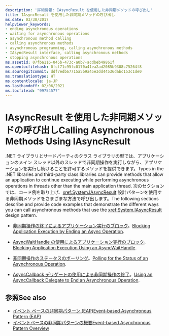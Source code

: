 ```yaml
---
description: '詳細情報: IAsyncResult を使用した非同期メソッドの呼び出し'
title: IAsyncResult を使用した非同期メソッドの呼び出し
ms.date: 03/30/2017
helpviewer_keywords:
- ending asynchronous operations
- waiting for asynchronous operations
- asynchronous method calling
- calling asynchronous methods
- asynchronous programming, calling asynchronous methods
- IAsyncResult interface, calling asynchronous methods
- stopping asynchronous operations
ms.assetid: 07fba116-045b-473c-a0b7-acdbeb49861f
ms.openlocfilehash: 0fcf71c95fc0170a41ea2ad2085b9308c75264f8
ms.sourcegitcommit: ddf7edb67715a5b9a45e3dd44536dabc153c1de0
ms.translationtype: HT
ms.contentlocale: ja-JP
ms.lasthandoff: 02/06/2021
ms.locfileid: "99754577"
---
```

# <a name="calling-asynchronous-methods-using-iasyncresult"></a><span data-ttu-id="44a0a-103">IAsyncResult を使用した非同期メソッドの呼び出し</span><span class="sxs-lookup"><span data-stu-id="44a0a-103">Calling Asynchronous Methods Using IAsyncResult</span></span>

<span data-ttu-id="44a0a-104">.NET ライブラリとサードパーティのクラス ライブラリの型では、アプリケーションのメイン スレッド以外のスレッドで非同期操作を実行しながら、アプリケーションを実行し続けることを許可するメソッドを提供できます。</span><span class="sxs-lookup"><span data-stu-id="44a0a-104">Types in the .NET libraries and third-party class libraries can provide methods that allow an application to continue executing while performing asynchronous operations in threads other than the main application thread.</span></span> <span data-ttu-id="44a0a-105">次のセクションでは、コード例を取り上げ、<xref:System.IAsyncResult> 設計パターンを使用する非同期メソッドをさまざまな方法で呼び出します。</span><span class="sxs-lookup"><span data-stu-id="44a0a-105">The following sections describe and provide code examples that demonstrate the different ways you can call asynchronous methods that use the <xref:System.IAsyncResult> design pattern.</span></span>  
  
- <span data-ttu-id="44a0a-106">[非同期操作の終了によるアプリケーション実行のブロック](blocking-application-execution-by-ending-an-async-operation.md)。</span><span class="sxs-lookup"><span data-stu-id="44a0a-106">[Blocking Application Execution by Ending an Async Operation](blocking-application-execution-by-ending-an-async-operation.md).</span></span>  
  
- <span data-ttu-id="44a0a-107">[AsyncWaitHandle の使用によるアプリケーション実行のブロック](blocking-application-execution-using-an-asyncwaithandle.md)。</span><span class="sxs-lookup"><span data-stu-id="44a0a-107">[Blocking Application Execution Using an AsyncWaitHandle](blocking-application-execution-using-an-asyncwaithandle.md).</span></span>  
  
- <span data-ttu-id="44a0a-108">[非同期操作のステータスのポーリング](polling-for-the-status-of-an-asynchronous-operation.md)。</span><span class="sxs-lookup"><span data-stu-id="44a0a-108">[Polling for the Status of an Asynchronous Operation](polling-for-the-status-of-an-asynchronous-operation.md).</span></span>  
  
- <span data-ttu-id="44a0a-109">[AsyncCallback デリゲートの使用による非同期操作の終了](using-an-asynccallback-delegate-to-end-an-asynchronous-operation.md)。</span><span class="sxs-lookup"><span data-stu-id="44a0a-109">[Using an AsyncCallback Delegate to End an Asynchronous Operation](using-an-asynccallback-delegate-to-end-an-asynchronous-operation.md).</span></span>  
  
## <a name="see-also"></a><span data-ttu-id="44a0a-110">参照</span><span class="sxs-lookup"><span data-stu-id="44a0a-110">See also</span></span>

- [<span data-ttu-id="44a0a-111">イベント ベースの非同期パターン (EAP)</span><span class="sxs-lookup"><span data-stu-id="44a0a-111">Event-based Asynchronous Pattern (EAP)</span></span>](event-based-asynchronous-pattern-eap.md)
- [<span data-ttu-id="44a0a-112">イベントベースの非同期パターンの概要</span><span class="sxs-lookup"><span data-stu-id="44a0a-112">Event-based Asynchronous Pattern Overview</span></span>](event-based-asynchronous-pattern-overview.md)
